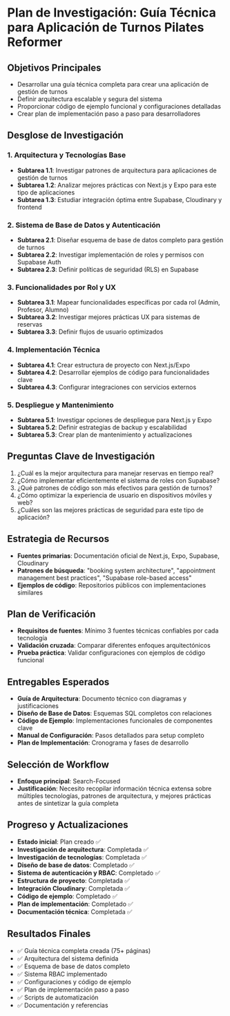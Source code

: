 # Plan de Investigación: Guía Técnica para Aplicación de Turnos Pilates Reformer

## Objetivos Principales

- Desarrollar una guía técnica completa para crear una aplicación de gestión de turnos
- Definir arquitectura escalable y segura del sistema
- Proporcionar código de ejemplo funcional y configuraciones detalladas
- Crear plan de implementación paso a paso para desarrolladores

## Desglose de Investigación

### 1. Arquitectura y Tecnologías Base

- **Subtarea 1.1**: Investigar patrones de arquitectura para aplicaciones de gestión de turnos
- **Subtarea 1.2**: Analizar mejores prácticas con Next.js y Expo para este tipo de aplicaciones
- **Subtarea 1.3**: Estudiar integración óptima entre Supabase, Cloudinary y frontend

### 2. Sistema de Base de Datos y Autenticación

- **Subtarea 2.1**: Diseñar esquema de base de datos completo para gestión de turnos
- **Subtarea 2.2**: Investigar implementación de roles y permisos con Supabase Auth
- **Subtarea 2.3**: Definir políticas de seguridad (RLS) en Supabase

### 3. Funcionalidades por Rol y UX

- **Subtarea 3.1**: Mapear funcionalidades específicas por cada rol (Admin, Profesor, Alumno)
- **Subtarea 3.2**: Investigar mejores prácticas UX para sistemas de reservas
- **Subtarea 3.3**: Definir flujos de usuario optimizados

### 4. Implementación Técnica

- **Subtarea 4.1**: Crear estructura de proyecto con Next.js/Expo
- **Subtarea 4.2**: Desarrollar ejemplos de código para funcionalidades clave
- **Subtarea 4.3**: Configurar integraciones con servicios externos

### 5. Despliegue y Mantenimiento

- **Subtarea 5.1**: Investigar opciones de despliegue para Next.js y Expo
- **Subtarea 5.2**: Definir estrategias de backup y escalabilidad
- **Subtarea 5.3**: Crear plan de mantenimiento y actualizaciones

## Preguntas Clave de Investigación

1. ¿Cuál es la mejor arquitectura para manejar reservas en tiempo real?
2. ¿Cómo implementar eficientemente el sistema de roles con Supabase?
3. ¿Qué patrones de código son más efectivos para gestión de turnos?
4. ¿Cómo optimizar la experiencia de usuario en dispositivos móviles y web?
5. ¿Cuáles son las mejores prácticas de seguridad para este tipo de aplicación?

## Estrategia de Recursos

- **Fuentes primarias**: Documentación oficial de Next.js, Expo, Supabase, Cloudinary
- **Patrones de búsqueda**: "booking system architecture", "appointment management best practices", "Supabase role-based access"
- **Ejemplos de código**: Repositorios públicos con implementaciones similares

## Plan de Verificación

- **Requisitos de fuentes**: Mínimo 3 fuentes técnicas confiables por cada tecnología
- **Validación cruzada**: Comparar diferentes enfoques arquitectónicos
- **Prueba práctica**: Validar configuraciones con ejemplos de código funcional

## Entregables Esperados

- **Guía de Arquitectura**: Documento técnico con diagramas y justificaciones
- **Diseño de Base de Datos**: Esquemas SQL completos con relaciones
- **Código de Ejemplo**: Implementaciones funcionales de componentes clave
- **Manual de Configuración**: Pasos detallados para setup completo
- **Plan de Implementación**: Cronograma y fases de desarrollo

## Selección de Workflow

- **Enfoque principal**: Search-Focused
- **Justificación**: Necesito recopilar información técnica extensa sobre múltiples tecnologías, patrones de arquitectura, y mejores prácticas antes de sintetizar la guía completa

## Progreso y Actualizaciones

- **Estado inicial**: Plan creado ✅
- **Investigación de arquitectura**: Completada ✅
- **Investigación de tecnologías**: Completada ✅
- **Diseño de base de datos**: Completado ✅
- **Sistema de autenticación y RBAC**: Completado ✅
- **Estructura de proyecto**: Completada ✅
- **Integración Cloudinary**: Completada ✅
- **Código de ejemplo**: Completado ✅
- **Plan de implementación**: Completado ✅
- **Documentación técnica**: Completada ✅

## Resultados Finales

- ✅ Guía técnica completa creada (75+ páginas)
- ✅ Arquitectura del sistema definida
- ✅ Esquema de base de datos completo
- ✅ Sistema RBAC implementado
- ✅ Configuraciones y código de ejemplo
- ✅ Plan de implementación paso a paso
- ✅ Scripts de automatización
- ✅ Documentación y referencias
